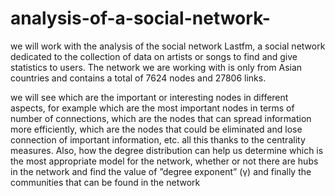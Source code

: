 # analysis-of-a-social-network-
we will work with the analysis of the social network Lastfm, a social network dedicated to the collection of data on artists or songs to find and give statistics to users. The network we are working with is only from Asian countries and contains a total of 7624 nodes and 27806 links.



we will see which are the important or interesting nodes in different aspects, for example which are the most important nodes in terms of number of connections, which are the nodes that can spread information
more efficiently, which are the nodes that could be eliminated and lose connection of important information, etc. all this thanks to the centrality measures. Also, how the degree distribution can help us determine which is the most appropriate model for the network, whether or not there are hubs in the network and find the value of ”degree exponent” (γ) and finally the communities that can be found in the network
